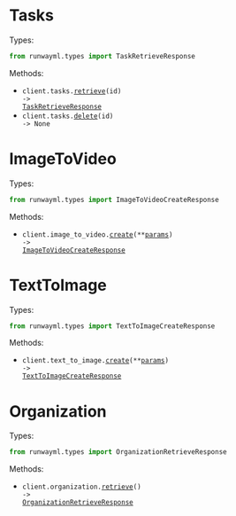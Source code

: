 # Tasks

Types:

```python
from runwayml.types import TaskRetrieveResponse
```

Methods:

- <code title="get /v1/tasks/{id}">client.tasks.<a href="./src/runwayml/resources/tasks.py">retrieve</a>(id) -> <a href="./src/runwayml/types/task_retrieve_response.py">TaskRetrieveResponse</a></code>
- <code title="delete /v1/tasks/{id}">client.tasks.<a href="./src/runwayml/resources/tasks.py">delete</a>(id) -> None</code>

# ImageToVideo

Types:

```python
from runwayml.types import ImageToVideoCreateResponse
```

Methods:

- <code title="post /v1/image_to_video">client.image_to_video.<a href="./src/runwayml/resources/image_to_video.py">create</a>(\*\*<a href="src/runwayml/types/image_to_video_create_params.py">params</a>) -> <a href="./src/runwayml/types/image_to_video_create_response.py">ImageToVideoCreateResponse</a></code>

# TextToImage

Types:

```python
from runwayml.types import TextToImageCreateResponse
```

Methods:

- <code title="post /v1/text_to_image">client.text_to_image.<a href="./src/runwayml/resources/text_to_image.py">create</a>(\*\*<a href="src/runwayml/types/text_to_image_create_params.py">params</a>) -> <a href="./src/runwayml/types/text_to_image_create_response.py">TextToImageCreateResponse</a></code>

# Organization

Types:

```python
from runwayml.types import OrganizationRetrieveResponse
```

Methods:

- <code title="get /v1/organization">client.organization.<a href="./src/runwayml/resources/organization.py">retrieve</a>() -> <a href="./src/runwayml/types/organization_retrieve_response.py">OrganizationRetrieveResponse</a></code>
